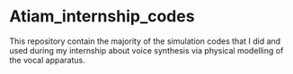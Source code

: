 # Atiam_internship_codes

This repository contain the majority of the simulation codes that I did and used during my internship about voice synthesis via physical modelling of the vocal apparatus.
